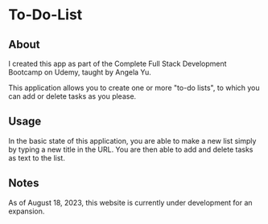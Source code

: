 # To-Do-List

## About
I created this app as part of the Complete Full Stack Development Bootcamp on Udemy, taught by Angela Yu.

This application allows you to create one or more "to-do lists", to which you can add or delete tasks as you please.

## Usage
In the basic state of this application, you are able to make a new list simply by typing a new title in the URL. You are then able to add and delete tasks as text to the list.

## Notes
As of August 18, 2023, this website is currently under development for an expansion.
